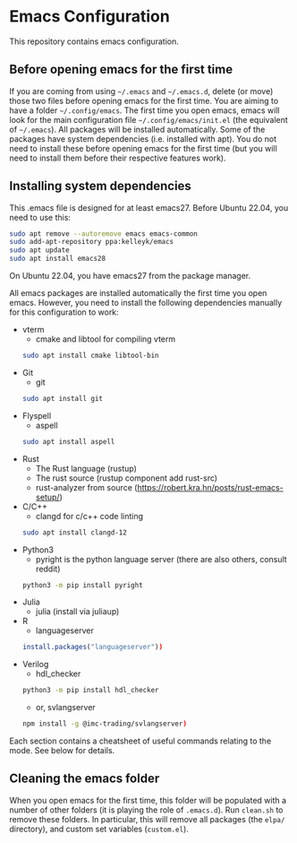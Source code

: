 # Emacs Configuration

This repository contains emacs configuration. 


## Before opening emacs for the first time

If you are coming from using `~/.emacs` and `~/.emacs.d`, delete (or move) those two files before opening emacs for the first time. You are aiming to have a folder `~/.config/emacs`. The first time you open emacs, emacs will look for the main configuration file `~/.config/emacs/init.el` (the equivalent of `~/.emacs`). All packages will be installed automatically. Some of the packages have system dependencies (i.e. installed with apt). You do not need to install these before opening emacs for the first time (but you will need to install them before their respective features work).

## Installing system dependencies

This .emacs file is designed for at least emacs27. Before
Ubuntu 22.04, you need to use this:

```bash
sudo apt remove --autoremove emacs emacs-common
sudo add-apt-repository ppa:kelleyk/emacs
sudo apt update
sudo apt install emacs28
```

On Ubuntu 22.04, you have emacs27 from the package manager.

All emacs packages are installed automatically the first time you open emacs. However, you need to install the following dependencies manually for this configuration to work:

* vterm
  - cmake and libtool for compiling vterm
  ```bash
  sudo apt install cmake libtool-bin
  ```
* Git
  - git 
  ```bash
  sudo apt install git
  ```
* Flyspell
  - aspell
  ```bash
  sudo apt install aspell
  ```
* Rust
  - The Rust language (rustup)
  - The rust source (rustup component add rust-src)
  - rust-analyzer from source
    (https://robert.kra.hn/posts/rust-emacs-setup/)
* C/C++
  - clangd for c/c++ code linting
  ```bash
  sudo apt install clangd-12
  ```
* Python3
  - pyright is the python language server (there are also others, consult reddit)
  ```bash
  python3 -m pip install pyright
  ```
* Julia
  - julia (install via juliaup)
* R
  - languageserver
  ```r
  install.packages("languageserver"))
  ```
* Verilog
  - hdl_checker
  ```bash
  python3 -m pip install hdl_checker
  ```
  - or, svlangserver
  ```bash
  npm install -g @imc-trading/svlangserver)
  ```

Each section contains a cheatsheet of useful commands
relating to the mode. See below for details.

## Cleaning the emacs folder

When you open emacs for the first time, this folder will be populated with a number of other folders (it is playing the role of `.emacs.d`). Run `clean.sh` to remove these folders. In particular, this will remove all packages (the `elpa/` directory), and custom set variables (`custom.el`).
